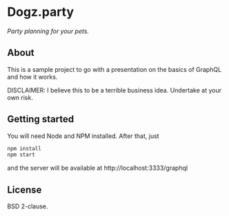 Dogz.party
=========

_Party planning for your pets._

About
-----

This is a sample project to go with a presentation on the basics of GraphQL and how it works.

DISCLAIMER: I believe this to be a terrible business idea. Undertake at your own risk.

Getting started
-----
You will need Node and NPM installed. After that, just
```bash
npm install
npm start
```
and the server will be available at http://localhost:3333/graphql

License
-------
BSD 2-clause.
